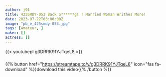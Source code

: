 ```yaml
---
author: j91
title: 425SMDY-053 Back S******g! ! Married Woman Writhes More!
date: 2023-07-22T03:00:00Z
image: "pb_e_425smdy-053.jpg"
tags: [Amateur, ]
maker: []
actress: []
---
```



{{< youtubepl g3DRRK91YJTqeL8 >}}
###

{{% button href="https://streamtape.to/v/g3DRRK91YJTqeL8" icon="fas fa-download" %}}download this video{{% /button %}}

